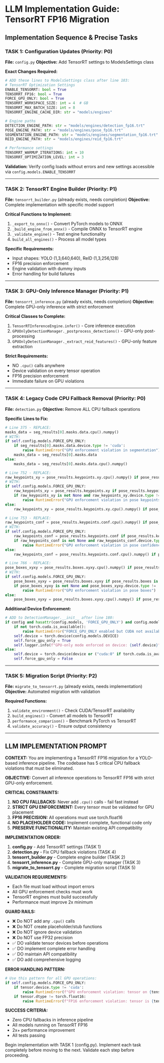 # LLM Implementation Guide: TensorRT FP16 Migration

## Implementation Sequence & Precise Tasks

### TASK 1: Configuration Updates (Priority: P0)
**File:** `config.py`
**Objective:** Add TensorRT settings to ModelsSettings class

**Exact Changes Required:**
```python
# ADD these lines to ModelsSettings class after line 103:
# TensorRT Optimization Settings
ENABLE_TENSORRT: bool = True
TENSORRT_FP16: bool = True  
FORCE_GPU_ONLY: bool = True
TENSORRT_WORKSPACE_SIZE: int = 4  # GB
TENSORRT_MAX_BATCH_SIZE: int = 8
TENSORRT_ENGINE_CACHE_DIR: str = "models/engines"

# Engine paths
DETECTION_ENGINE_PATH: str = "models/engines/detection_fp16.trt"
POSE_ENGINE_PATH: str = "models/engines/pose_fp16.trt" 
SEGMENTATION_ENGINE_PATH: str = "models/engines/segmentation_fp16.trt"
REID_ENGINE_PATH: str = "models/engines/reid_fp16.trt"

# Performance settings
TENSORRT_WARMUP_ITERATIONS: int = 10
TENSORRT_OPTIMIZATION_LEVEL: int = 3
```

**Validation:** Verify config loads without errors and new settings accessible via `config.models.ENABLE_TENSORRT`

---

### TASK 2: TensorRT Engine Builder (Priority: P1)
**File:** `tensorrt_builder.py` (already exists, needs completion)
**Objective:** Complete implementation with specific model support

**Critical Functions to Implement:**
1. `_export_to_onnx()` - Convert PyTorch models to ONNX
2. `_build_engine_from_onnx()` - Compile ONNX to TensorRT engine  
3. `_validate_engine()` - Test engine functionality
4. `build_all_engines()` - Process all model types

**Specific Requirements:**
- Input shapes: YOLO (1,3,640,640), ReID (1,3,256,128)
- FP16 precision enforcement
- Engine validation with dummy inputs
- Error handling for build failures

---

### TASK 3: GPU-Only Inference Manager (Priority: P1)  
**File:** `tensorrt_inference.py` (already exists, needs completion)
**Objective:** Complete GPU-only inference with strict enforcement

**Critical Classes to Complete:**
1. `TensorRTInferenceEngine.infer()` - Core inference execution
2. `GPUOnlyDetectionManager._postprocess_detections()` - GPU-only post-processing
3. `GPUOnlyDetectionManager._extract_reid_features()` - GPU-only feature extraction

**Strict Requirements:**
- NO `.cpu()` calls anywhere
- Device validation on every tensor operation
- FP16 precision enforcement
- Immediate failure on GPU violations

---

### TASK 4: Legacy Code CPU Fallback Removal (Priority: P0)
**File:** `detection.py`
**Objective:** Remove ALL CPU fallback operations

**Specific Lines to Fix:**
```python
# Line 375 - REPLACE:
masks_data = seg_results[0].masks.data.cpu().numpy()
# WITH:
if self.config.models.FORCE_GPU_ONLY:
    if seg_results[0].masks.data.device.type != 'cuda':
        raise RuntimeError("GPU enforcement violation in segmentation")
    masks_data = seg_results[0].masks.data
else:
    masks_data = seg_results[0].masks.data.cpu().numpy()

# Line 752 - REPLACE:
raw_keypoints_xy = pose_results.keypoints.xy.cpu().numpy() if pose_results.keypoints.xy is not None else None
# WITH:
if self.config.models.FORCE_GPU_ONLY:
    raw_keypoints_xy = pose_results.keypoints.xy if pose_results.keypoints.xy is not None else None
    if raw_keypoints_xy is not None and raw_keypoints_xy.device.type != 'cuda':
        raise RuntimeError("GPU enforcement violation in pose keypoints")
else:
    raw_keypoints_xy = pose_results.keypoints.xy.cpu().numpy() if pose_results.keypoints.xy is not None else None

# Line 753 - REPLACE:
raw_keypoints_conf = pose_results.keypoints.conf.cpu().numpy() if pose_results.keypoints.conf is not None else None
# WITH:
if self.config.models.FORCE_GPU_ONLY:
    raw_keypoints_conf = pose_results.keypoints.conf if pose_results.keypoints.conf is not None else None
    if raw_keypoints_conf is not None and raw_keypoints_conf.device.type != 'cuda':
        raise RuntimeError("GPU enforcement violation in pose confidence")
else:
    raw_keypoints_conf = pose_results.keypoints.conf.cpu().numpy() if pose_results.keypoints.conf is not None else None

# Line 766 - REPLACE:
pose_boxes_xyxy = pose_results.boxes.xyxy.cpu().numpy() if pose_results.boxes is not None else None
# WITH:
if self.config.models.FORCE_GPU_ONLY:
    pose_boxes_xyxy = pose_results.boxes.xyxy if pose_results.boxes is not None else None
    if pose_boxes_xyxy is not None and pose_boxes_xyxy.device.type != 'cuda':
        raise RuntimeError("GPU enforcement violation in pose boxes")
else:
    pose_boxes_xyxy = pose_results.boxes.xyxy.cpu().numpy() if pose_results.boxes is not None else None
```

**Additional Device Enforcement:**
```python
# ADD to DetectionManager.__init__ after line 180:
if config and hasattr(config.models, 'FORCE_GPU_ONLY') and config.models.FORCE_GPU_ONLY:
    if not torch.cuda.is_available():
        raise RuntimeError("FORCE_GPU_ONLY enabled but CUDA not available")
    self.device = torch.device(config.models.DEVICE)
    self.force_gpu_only = True
    self.logger.info(f"GPU-only mode enforced on device: {self.device}")
else:
    self.device = torch.device(device or ("cuda:0" if torch.cuda.is_available() else "cpu"))
    self.force_gpu_only = False
```

---

### TASK 5: Migration Script (Priority: P2)
**File:** `migrate_to_tensorrt.py` (already exists, needs implementation)
**Objective:** Automated migration with validation

**Required Functions:**
1. `validate_environment()` - Check CUDA/TensorRT availability
2. `build_engines()` - Convert all models to TensorRT
3. `performance_comparison()` - Benchmark PyTorch vs TensorRT
4. `validate_accuracy()` - Ensure output consistency

---

## LLM IMPLEMENTATION PROMPT

**CONTEXT:** You are implementing a TensorRT FP16 migration for a YOLO-based inference pipeline. The codebase has 5 critical CPU fallback violations that must be eliminated.

**OBJECTIVE:** Convert all inference operations to TensorRT FP16 with strict GPU-only enforcement.

**CRITICAL CONSTRAINTS:**
1. **NO CPU FALLBACKS:** Never add `.cpu()` calls - fail fast instead
2. **STRICT GPU ENFORCEMENT:** Every tensor must be validated for GPU placement
3. **FP16 PRECISION:** All operations must use torch.float16
4. **NO PLACEHOLDER CODE:** Implement complete, functional code only
5. **PRESERVE FUNCTIONALITY:** Maintain existing API compatibility

**IMPLEMENTATION ORDER:**
1. **config.py** - Add TensorRT settings (TASK 1)
2. **detection.py** - Fix CPU fallback violations (TASK 4) 
3. **tensorrt_builder.py** - Complete engine builder (TASK 2)
4. **tensorrt_inference.py** - Complete GPU-only manager (TASK 3)
5. **migrate_to_tensorrt.py** - Complete migration script (TASK 5)

**VALIDATION REQUIREMENTS:**
- Each file must load without import errors
- All GPU enforcement checks must work
- TensorRT engines must build successfully
- Performance must improve 2x minimum

**GUARD RAILS:**
- ❌ Do NOT add any `.cpu()` calls
- ❌ Do NOT create placeholder/stub functions  
- ❌ Do NOT ignore device validation
- ❌ Do NOT use FP32 precision
- ✅ DO validate tensor devices before operations
- ✅ DO implement complete error handling
- ✅ DO maintain API compatibility
- ✅ DO add comprehensive logging

**ERROR HANDLING PATTERN:**
```python
# Use this pattern for all GPU operations:
if self.config.models.FORCE_GPU_ONLY:
    if tensor.device.type != 'cuda':
        raise RuntimeError(f"GPU enforcement violation: tensor on {tensor.device}")
    if tensor.dtype != torch.float16:
        raise RuntimeError(f"FP16 enforcement violation: tensor is {tensor.dtype}")
```

**SUCCESS CRITERIA:**
- Zero CPU fallbacks in inference pipeline
- All models running on TensorRT FP16
- 2x+ performance improvement
- All tests passing

Begin implementation with TASK 1 (config.py). Implement each task completely before moving to the next. Validate each step before proceeding. 